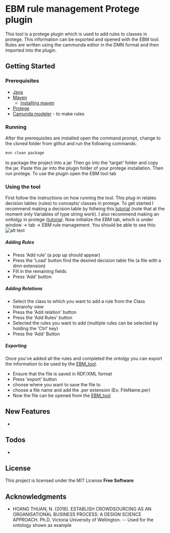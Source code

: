 # EBM rule management Protege plugin

This tool is a protege plugin which is used to add rules to classes in protege. This information can be exported and opened with the EBM tool. Rules are written using the cammunda editor in the DMN format and then imported into the plugin.

## Getting Started
### Prerequisites
- [Java](https://www.java.com/en/download/)
- [Maven](https://maven.apache.org/) 
    - [installing maven](https://www.mkyong.com/maven/how-to-install-maven-in-windows/)
- [Protege](https://protege.stanford.edu/)
- [Camunda modeler](https://camunda.com/products/modeler/) - to make rules
  
### Running
After the prerequisites are installed open the command prompt, change to the cloned folder from githut and run the following commands:
```sh
mvn clean package
```
to package the project into a jar
Then go into the 'target' folder and copy the jar. Paste this jar into the plugin folder of your protege installation. Then run protege. To use the plugin open the EBM tool tab

### Using the tool
First follow the instructions on how running the tool.
This plug-in relates decision tables (rules) to concepts/ classes in protege. To get started I recommend making a decision table by follwing this [tutorial](https://docs.camunda.org/get-started/dmn11/model/) (note that at the moment only Variables of type string work). I also recommend making an onltolgy in protege ([tutoria](https://medium.com/@vindulajayawardana/ontology-generation-and-visualization-with-prot%C3%A9g%C3%A9-6df0af9955e0)). Now initialize the EBM tab, which is under window -> tab -> EBM rule management. You should be able to see this:
![alt text](https://github.com/tom277/EBM_ruleManagement/blob/master/images/Capture.JPG)
##### Adding Rules
- Press 'Add rule' (a pop up should appear)
- Press the 'Load' button find the desired decision table file (a file with a dmn extension)
- Fill in the remaining fields
- Press 'Add' button
##### Adding Relations
- Select the class to which you want to add a rule from the Class hierarchy view
- Press the 'Add relation' button 
- Press the 'Add Rules' button
- Selected the rules you want to add (multiple rules can be selected by holding the 'Ctrl' key)
- Press the 'Add' Button
##### Exporting
Once you've added all the rules and completed the ontolgy you can export the information to be used by the [EBM_tool](https://github.com/tom277/EBM_tool). 

- Ensure that the file is saved in RDF/XML format
- Press 'export' button
- choose where you want to save the file to
- choose a file name and add the .per extension (Ex: FileName.per)
- Now the file can be opened from the [EBM_tool](https://github.com/tom277/EBM_tool)
## New Features
-

## Todos
- 


## License
This project is licensed under the MIT License
**Free Software**

## Acknowledgments
- HOANG THUAN, N. (2016). ESTABLISH CROWDSOURCING AS AN ORGANISATIONAL BUSINESS PROCESS: A DESIGN SCIENCE APPROACH. Ph.D. Victoria University of Wellington. --  Used for the ontology shown as example
